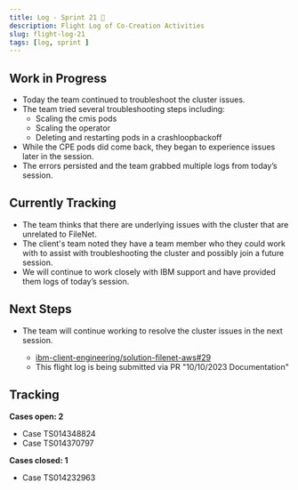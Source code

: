 ```yaml
---
title: Log - Sprint 21 🛫
description: Flight Log of Co-Creation Activities
slug: flight-log-21
tags: [log, sprint ]
---
```


## Work in Progress
- Today the team continued to troubleshoot the cluster issues.
- The team tried several troubleshooting steps including:
    - Scaling the cmis pods
    - Scaling the operator
    - Deleting and restarting pods in a crashloopbackoff
- While the CPE pods did come back, they began to experience issues later in the session.
- The errors persisted and the team grabbed multiple logs from today’s session.
## Currently Tracking
- The team thinks that there are underlying issues with the cluster that are unrelated to FileNet.
- The client's team noted they have a team member who they could work with to assist with troubleshooting the cluster and possibly join a future session.
- We will continue to work closely with IBM support and have provided them logs of today’s session.
## Next Steps
- The team will continue working to resolve the cluster issues in the next session.
  
    - [ibm-client-engineering/solution-filenet-aws#29](https://zenhub.ibm.com/workspaces/st5-action-information-center-64343620d0cfd0000f03a114/issues/ibm-client-engineering/solution-filenet-aws/29)
    - This flight log is being submitted via PR "10/10/2023 Documentation"

## Tracking
**Cases open: 2**
  - Case TS014348824
  - Case TS014370797
  
**Cases closed: 1**
  - Case TS014232963